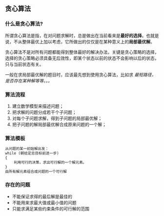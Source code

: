 ## 贪心算法

### 什么是贪心算法?

所谓贪心算法是指，在对问题求解时，总是做出在当前看来是**最好的选择**。也就是说，不从整体最优上加以考虑，它所做出的仅仅是在某种意义上的**局部最优解**。

贪心算法不是对所有问题都能得到整体最好的解决办法，关键是贪心策略的选择，选择的贪心策略必须具备无后效性，即某个状态以前的状态不会影响以后的状态，只与当前状态有关。

一般在求局部最优解的题目时，应该最先想到使用贪心算法，比如求 _最短路径，是否存在某种解等等。。。_

### 算法流程
1. 建立数学模型来描述问题；
2. 把求解的问题分成若干个子问题；
3. 对每个子问题求解，得到子问题的局部最优解；
4. 把子问题的解局部最优解合成原来问题的一个解；

### 算法模板
```markdown
从问题的某一初始解出发：
while (朝给定总目标前进一步)
{
    利用可行的决策，求出可行解的一个解元素。
}
由所有解元素组合成问题的一个可行解
```

### 存在的问题
- 不能保证求得的最后解是最佳的
- 不能用来求最大值或最小值的问题
- 只能求满足某些约束条件的可行解的范围
